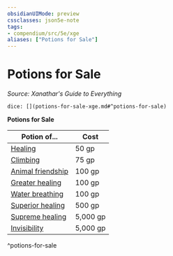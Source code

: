 ```yaml
---
obsidianUIMode: preview
cssclasses: json5e-note
tags:
- compendium/src/5e/xge
aliases: ["Potions for Sale"]
---
```

# Potions for Sale
*Source: Xanathar's Guide to Everything* 

`dice: [](potions-for-sale-xge.md#^potions-for-sale)`

**Potions for Sale**

| Potion of... | Cost |
|--------------|------|
| [Healing](potion-of-healing.md) | 50 gp |
| [Climbing](potion-of-climbing.md) | 75 gp |
| [Animal friendship](potion-of-animal-friendship.md) | 100 gp |
| [Greater healing](potion-of-greater-healing.md) | 100 gp |
| [Water breathing](potion-of-water-breathing.md) | 100 gp |
| [Superior healing](potion-of-superior-healing.md) | 500 gp |
| [Supreme healing](potion-of-supreme-healing.md) | 5,000 gp |
| [Invisibility](potion-of-invisibility.md) | 5,000 gp |
^potions-for-sale